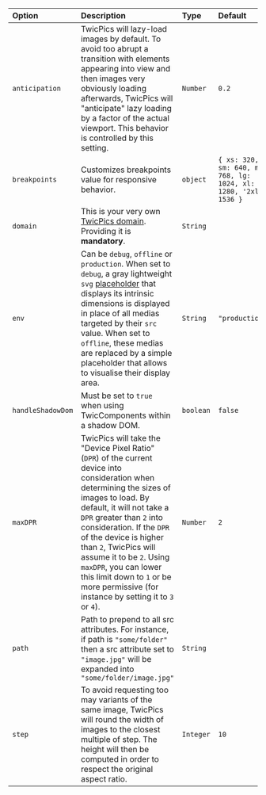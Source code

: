 | Option | Description | Type | Default |
|:-|:-|:-|:-|
| `anticipation` | TwicPics will lazy-load images by default. To avoid too abrupt a transition with elements appearing into view and then images very obviously loading afterwards, TwicPics will "anticipate" lazy loading by a factor of the actual viewport. This behavior is controlled by this setting. | `Number` | `0.2` |
| `breakpoints`| Customizes breakpoints value for responsive behavior. | `object` | `{ xs: 320, sm: 640, md: 768, lg: 1024, xl: 1280, '2xl': 1536 }` |
| `domain` | This is your very own [TwicPics domain](https://www.twicpics.com/docs/getting-started/why-twicpics#domains-and-paths?utm_source=github&utm_medium=organic&utm_campaign=components). Providing it is **mandatory**. | `String` | |
| `env` | Can be `debug`, `offline` or `production`. When set to `debug`, a gray lightweight `svg` [placeholder](https://www.twicpics.com/docs/reference/placeholders?utm_source=github&utm_medium=organic&utm_campaign=components) that displays its intrinsic dimensions is displayed in place of all medias targeted by their `src` value. When set to `offline`, these medias are replaced by a simple placeholder that allows to visualise their display area. | `String` | `"production"` |
| `handleShadowDom` | Must be set to `true` when using TwicComponents within a shadow DOM. | `boolean` | `false` |
| `maxDPR` | TwicPics will take the "Device Pixel Ratio" (`DPR`) of the current device into consideration when determining the sizes of images to load. By default, it will not take a `DPR` greater than `2` into consideration. If the `DPR` of the device is higher than `2`, TwicPics will assume it to be `2`. Using `maxDPR`, you can lower this limit down to `1` or be more permissive (for instance by setting it to `3` or `4`). | `Number` | `2` |
| `path` | Path to prepend to all src attributes. For instance, if path is `"some/folder"` then a src attribute set to `"image.jpg"` will be expanded into `"some/folder/image.jpg"` | `String` | |
| `step` | To avoid requesting too may variants of the same image, TwicPics will round the width of images to the closest multiple of step. The height will then be computed in order to respect the original aspect ratio. | `Integer` | `10` |